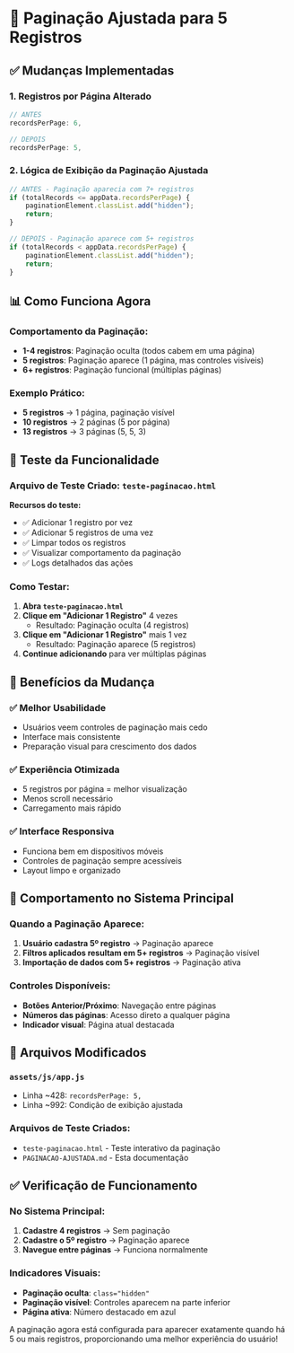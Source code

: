 # 📄 Paginação Ajustada para 5 Registros

## ✅ Mudanças Implementadas

### 1. **Registros por Página Alterado**
```javascript
// ANTES
recordsPerPage: 6,

// DEPOIS  
recordsPerPage: 5,
```

### 2. **Lógica de Exibição da Paginação Ajustada**
```javascript
// ANTES - Paginação aparecia com 7+ registros
if (totalRecords <= appData.recordsPerPage) {
    paginationElement.classList.add("hidden");
    return;
}

// DEPOIS - Paginação aparece com 5+ registros
if (totalRecords < appData.recordsPerPage) {
    paginationElement.classList.add("hidden");
    return;
}
```

## 📊 **Como Funciona Agora**

### Comportamento da Paginação:
- **1-4 registros**: Paginação oculta (todos cabem em uma página)
- **5 registros**: Paginação aparece (1 página, mas controles visíveis)
- **6+ registros**: Paginação funcional (múltiplas páginas)

### Exemplo Prático:
- **5 registros** → 1 página, paginação visível
- **10 registros** → 2 páginas (5 por página)
- **13 registros** → 3 páginas (5, 5, 3)

## 🧪 **Teste da Funcionalidade**

### Arquivo de Teste Criado: `teste-paginacao.html`

**Recursos do teste:**
- ✅ Adicionar 1 registro por vez
- ✅ Adicionar 5 registros de uma vez
- ✅ Limpar todos os registros
- ✅ Visualizar comportamento da paginação
- ✅ Logs detalhados das ações

### Como Testar:
1. **Abra `teste-paginacao.html`**
2. **Clique em "Adicionar 1 Registro"** 4 vezes
   - Resultado: Paginação oculta (4 registros)
3. **Clique em "Adicionar 1 Registro"** mais 1 vez
   - Resultado: Paginação aparece (5 registros)
4. **Continue adicionando** para ver múltiplas páginas

## 🎯 **Benefícios da Mudança**

### ✅ **Melhor Usabilidade**
- Usuários veem controles de paginação mais cedo
- Interface mais consistente
- Preparação visual para crescimento dos dados

### ✅ **Experiência Otimizada**
- 5 registros por página = melhor visualização
- Menos scroll necessário
- Carregamento mais rápido

### ✅ **Interface Responsiva**
- Funciona bem em dispositivos móveis
- Controles de paginação sempre acessíveis
- Layout limpo e organizado

## 📱 **Comportamento no Sistema Principal**

### Quando a Paginação Aparece:
1. **Usuário cadastra 5º registro** → Paginação aparece
2. **Filtros aplicados resultam em 5+ registros** → Paginação visível
3. **Importação de dados com 5+ registros** → Paginação ativa

### Controles Disponíveis:
- **Botões Anterior/Próximo**: Navegação entre páginas
- **Números das páginas**: Acesso direto a qualquer página
- **Indicador visual**: Página atual destacada

## 🔧 **Arquivos Modificados**

### `assets/js/app.js`
- Linha ~428: `recordsPerPage: 5,`
- Linha ~992: Condição de exibição ajustada

### Arquivos de Teste Criados:
- `teste-paginacao.html` - Teste interativo da paginação
- `PAGINACAO-AJUSTADA.md` - Esta documentação

## ✅ **Verificação de Funcionamento**

### No Sistema Principal:
1. **Cadastre 4 registros** → Sem paginação
2. **Cadastre o 5º registro** → Paginação aparece
3. **Navegue entre páginas** → Funciona normalmente

### Indicadores Visuais:
- **Paginação oculta**: `class="hidden"`
- **Paginação visível**: Controles aparecem na parte inferior
- **Página ativa**: Número destacado em azul

A paginação agora está configurada para aparecer exatamente quando há 5 ou mais registros, proporcionando uma melhor experiência do usuário!